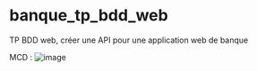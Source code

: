 # banque_tp_bdd_web
TP BDD web, créer une API pour une application web de banque

MCD : 
![image](https://github.com/mathcrin/banque_tp_bdd_web/assets/73893829/b5147a4a-c3cd-4cb3-81a3-d37b3f2c4a3b)

